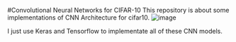 #Convolutional Neural Networks for CIFAR-10
This repository is about some implementations of CNN Architecture for cifar10.
![image](https://user-images.githubusercontent.com/39267943/113243574-de51c900-92e5-11eb-960b-0174b5aff53f.png)

I just use Keras and Tensorflow to implementate all of these CNN models.
